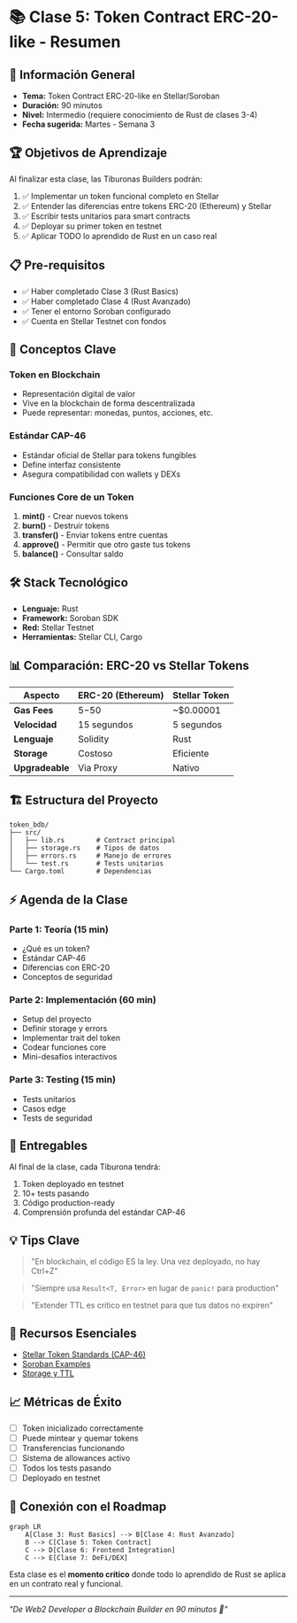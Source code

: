 # 📚 Clase 5: Token Contract ERC-20-like - Resumen

## 🎯 Información General

- **Tema:** Token Contract ERC-20-like en Stellar/Soroban
- **Duración:** 90 minutos
- **Nivel:** Intermedio (requiere conocimiento de Rust de clases 3-4)
- **Fecha sugerida:** Martes - Semana 3

## 🏆 Objetivos de Aprendizaje

Al finalizar esta clase, las Tiburonas Builders podrán:
1. ✅ Implementar un token funcional completo en Stellar
2. ✅ Entender las diferencias entre tokens ERC-20 (Ethereum) y Stellar
3. ✅ Escribir tests unitarios para smart contracts
4. ✅ Deployar su primer token en testnet
5. ✅ Aplicar TODO lo aprendido de Rust en un caso real

## 📋 Pre-requisitos

- ✅ Haber completado Clase 3 (Rust Basics)
- ✅ Haber completado Clase 4 (Rust Avanzado)
- ✅ Tener el entorno Soroban configurado
- ✅ Cuenta en Stellar Testnet con fondos

## 🔑 Conceptos Clave

### Token en Blockchain
- Representación digital de valor
- Vive en la blockchain de forma descentralizada
- Puede representar: monedas, puntos, acciones, etc.

### Estándar CAP-46
- Estándar oficial de Stellar para tokens fungibles
- Define interfaz consistente
- Asegura compatibilidad con wallets y DEXs

### Funciones Core de un Token
1. **mint()** - Crear nuevos tokens
2. **burn()** - Destruir tokens
3. **transfer()** - Enviar tokens entre cuentas
4. **approve()** - Permitir que otro gaste tus tokens
5. **balance()** - Consultar saldo

## 🛠️ Stack Tecnológico

- **Lenguaje:** Rust
- **Framework:** Soroban SDK
- **Red:** Stellar Testnet
- **Herramientas:** Stellar CLI, Cargo

## 📊 Comparación: ERC-20 vs Stellar Tokens

| Aspecto | ERC-20 (Ethereum) | Stellar Token |
|---------|-------------------|---------------|
| **Gas Fees** | $5-$50 | ~$0.00001 |
| **Velocidad** | 15 segundos | 5 segundos |
| **Lenguaje** | Solidity | Rust |
| **Storage** | Costoso | Eficiente |
| **Upgradeable** | Via Proxy | Nativo |

## 🏗️ Estructura del Proyecto

```
token_bdb/
├── src/
│   ├── lib.rs        # Contract principal
│   ├── storage.rs    # Tipos de datos
│   ├── errors.rs     # Manejo de errores
│   └── test.rs       # Tests unitarios
└── Cargo.toml        # Dependencias
```

## ⚡ Agenda de la Clase

### Parte 1: Teoría (15 min)
- ¿Qué es un token?
- Estándar CAP-46
- Diferencias con ERC-20
- Conceptos de seguridad

### Parte 2: Implementación (60 min)
- Setup del proyecto
- Definir storage y errors
- Implementar trait del token
- Codear funciones core
- Mini-desafíos interactivos

### Parte 3: Testing (15 min)
- Tests unitarios
- Casos edge
- Tests de seguridad

## 🚀 Entregables

Al final de la clase, cada Tiburona tendrá:
1. Token deployado en testnet
2. 10+ tests pasando
3. Código production-ready
4. Comprensión profunda del estándar CAP-46

## 💡 Tips Clave

> "En blockchain, el código ES la ley. Una vez deployado, no hay Ctrl+Z"

> "Siempre usa `Result<T, Error>` en lugar de `panic!` para production"

> "Extender TTL es crítico en testnet para que tus datos no expiren"

## 🔗 Recursos Esenciales

- [Stellar Token Standards (CAP-46)](https://developers.stellar.org/docs/tokens)
- [Soroban Examples](https://github.com/stellar/soroban-examples/tree/main/token)
- [Storage y TTL](https://developers.stellar.org/docs/learn/smart-contract-internals/state-archival)

## 📈 Métricas de Éxito

- [ ] Token inicializado correctamente
- [ ] Puede mintear y quemar tokens
- [ ] Transferencias funcionando
- [ ] Sistema de allowances activo
- [ ] Todos los tests pasando
- [ ] Deployado en testnet

## 🎯 Conexión con el Roadmap

```mermaid
graph LR
    A[Clase 3: Rust Basics] --> B[Clase 4: Rust Avanzado]
    B --> C[Clase 5: Token Contract]
    C --> D[Clase 6: Frontend Integration]
    C --> E[Clase 7: DeFi/DEX]
```

Esta clase es el **momento crítico** donde todo lo aprendido de Rust se aplica en un contrato real y funcional.

---

*"De Web2 Developer a Blockchain Builder en 90 minutos 🚀"*